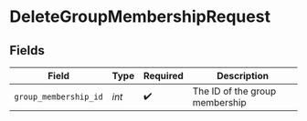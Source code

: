 # DeleteGroupMembershipRequest


## Fields

| Field                          | Type                           | Required                       | Description                    |
| ------------------------------ | ------------------------------ | ------------------------------ | ------------------------------ |
| `group_membership_id`          | *int*                          | :heavy_check_mark:             | The ID of the group membership |